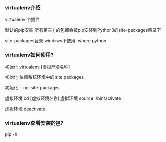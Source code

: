 ### virtualenv介绍

virtualenv <!-- 是 --> 个插件

默认的pip安装 <!-- 是 --> 所有第三方的包都会被pip安装到Python3的site-packages目录下

site-packages目录 <!-- 在 --> windows下使用: where python



### virtualenv如何使用?


初始化 <!-- 使用 --> virtualenv [虚拟环境名称]


初始化 <!-- 默认 --> 依赖系统环境中的 site packages


初始化 <!-- 手动 --> --no-site-packages


虚拟环境 <!-- 启动 --> cd [虚拟环境名称]
虚拟环境 <!-- 启动 --> source ./bin/activate

虚拟环境 <!-- 退出 --> deactivate


### virtualenv查看安装的包?

pip -h

